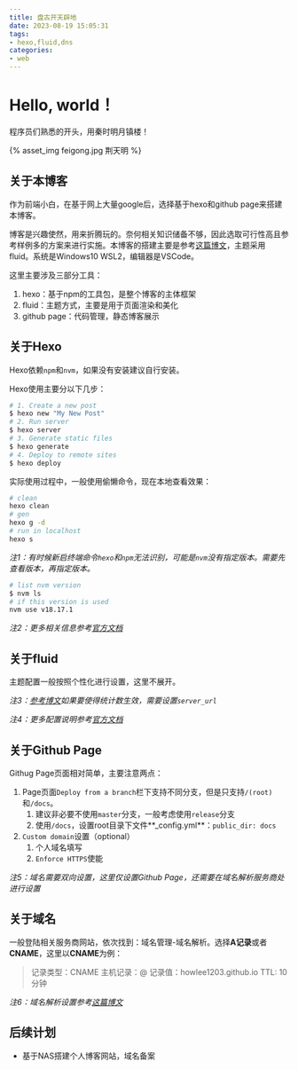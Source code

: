 ```yaml
---
title: 盘古开天辟地
date: 2023-08-19 15:05:31
tags:
- hexo,fluid,dns
categories:
- web
---
```


# Hello, world！

程序员们熟悉的开头，用秦时明月镇楼！

{% asset_img feigong.jpg 荆天明 %}

## 关于本博客

作为前端小白，在基于网上大量google后，选择基于hexo和github page来搭建本博客。

博客是兴趣使然，用来折腾玩的。奈何相关知识储备不够，因此选取可行性高且参考样例多的方案来进行实施。本博客的搭建主要是参考[这篇博文](https://blog.csdn.net/yaorongke/article/details/119089190)，主题采用fluid。系统是Windows10 WSL2，编辑器是VSCode。

这里主要涉及三部分工具：
1. hexo：基于npm的工具包，是整个博客的主体框架
2. fluid：主题方式，主要是用于页面渲染和美化
3. github page：代码管理，静态博客展示

## 关于Hexo

Hexo依赖`npm`和`nvm`，如果没有安装建议自行安装。

Hexo使用主要分以下几步：
``` bash
# 1. Create a new post
$ hexo new "My New Post"
# 2. Run server
$ hexo server
# 3. Generate static files
$ hexo generate
# 4. Deploy to remote sites
$ hexo deploy
```

实际使用过程中，一般使用偷懒命令，现在本地查看效果：
``` bash
# clean
hexo clean
# gen
hexo g -d
# run in localhost
hexo s
```

*注1：有时候新启终端命令`hexo`和`npm`无法识别，可能是`nvm`没有指定版本。需要先查看版本，再指定版本。*
``` bash
# list nvm version
$ nvm ls
# if this version is used
nvm use v18.17.1
```

*注2：更多相关信息参考[官方文档](https://hexo.io/docs/)*

## 关于fluid

主题配置一般按照个性化进行设置，这里不展开。

*注3：[参考博文](https://blog.csdn.net/yaorongke/article/details/119089190)如果要使得统计数生效，需要设置`server_url`*

*注4：更多配置说明参考[官方文档](https://fluid-dev.github.io/hexo-fluid-docs/)*

## 关于Github Page

Githug Page页面相对简单，主要注意两点：
1. Page页面`Deploy from a branch`栏下支持不同分支，但是只支持`/(root)`和`/docs`。
   1. 建议非必要不使用`master`分支，一般考虑使用`release`分支
   2. 使用`/docs`，设置root目录下文件**_config.yml**：`public_dir: docs`
2. `Custom domain`设置（optional）
   1. 个人域名填写
   2. `Enforce HTTPS`使能

*注5：域名需要双向设置，这里仅设置Github Page，还需要在域名解析服务商处进行设置*

## 关于域名

一般登陆相关服务商网站，依次找到：域名管理-域名解析。选择**A记录**或者**CNAME**，这里以**CNAME**为例：

> 记录类型：CNAME
> 主机记录：@
> 记录值：howlee1203.github.io
> TTL: 10分钟

*注6：域名解析设置参考[这篇博文](https://segmentfault.com/a/1190000011203711)*

## 后续计划

+ 基于NAS搭建个人博客网站，域名备案